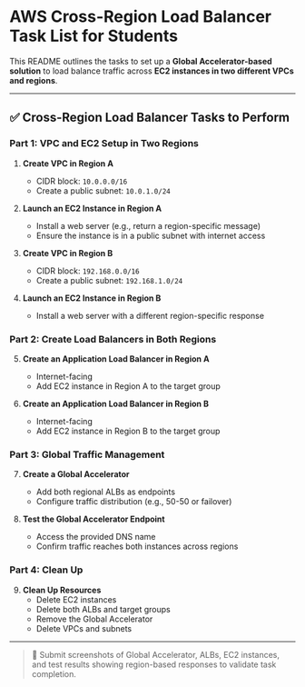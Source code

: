 # AWS Cross-Region Load Balancer Task List for Students

This README outlines the tasks to set up a **Global Accelerator-based solution** to load balance traffic across **EC2 instances in two different VPCs and regions**.

---

## ✅ Cross-Region Load Balancer Tasks to Perform

### Part 1: VPC and EC2 Setup in Two Regions

1. **Create VPC in Region A**
   - CIDR block: `10.0.0.0/16`
   - Create a public subnet: `10.0.1.0/24`

2. **Launch an EC2 Instance in Region A**
   - Install a web server (e.g., return a region-specific message)
   - Ensure the instance is in a public subnet with internet access

3. **Create VPC in Region B**
   - CIDR block: `192.168.0.0/16`
   - Create a public subnet: `192.168.1.0/24`

4. **Launch an EC2 Instance in Region B**
   - Install a web server with a different region-specific response

### Part 2: Create Load Balancers in Both Regions

5. **Create an Application Load Balancer in Region A**
   - Internet-facing
   - Add EC2 instance in Region A to the target group

6. **Create an Application Load Balancer in Region B**
   - Internet-facing
   - Add EC2 instance in Region B to the target group

### Part 3: Global Traffic Management

7. **Create a Global Accelerator**
   - Add both regional ALBs as endpoints
   - Configure traffic distribution (e.g., 50-50 or failover)

8. **Test the Global Accelerator Endpoint**
   - Access the provided DNS name
   - Confirm traffic reaches both instances across regions

### Part 4: Clean Up

9. **Clean Up Resources**
   - Delete EC2 instances
   - Delete both ALBs and target groups
   - Remove the Global Accelerator
   - Delete VPCs and subnets

---

> 📌 Submit screenshots of Global Accelerator, ALBs, EC2 instances, and test results showing region-based responses to validate task completion.

